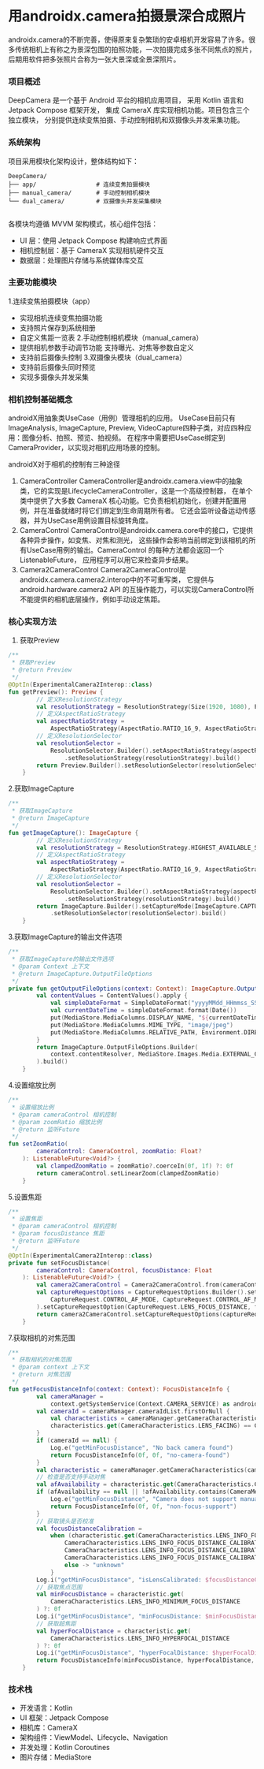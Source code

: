 
# 用androidx.camera拍摄景深合成照片

androidx.camera的不断完善，使得原来复杂繁琐的安卓相机开发容易了许多。很多传统相机上有称之为景深包围的拍照功能，一次拍摄完成多张不同焦点的照片，后期用软件把多张照片合称为一张大景深或全景深照片。

### 项目概述
DeepCamera 是一个基于 Android 平台的相机应用项目，
采用 Kotlin 语言和 Jetpack Compose 框架开发，
集成 CameraX 库实现相机功能。项目包含三个独立模块，
分别提供连续变焦拍摄、手动控制相机和双摄像头并发采集功能。
### 系统架构
项目采用模块化架构设计，整体结构如下：

```language  
DeepCamera/  
├── app/                 # 连续变焦拍摄模块  
├── manual_camera/       # 手动控制相机模块  
└── dual_camera/         # 双摄像头并发采集模块  
  
```
各模块均遵循 MVVM 架构模式，核心组件包括：
- UI 层：使用 Jetpack Compose 构建响应式界面
- 相机控制层：基于 CameraX 实现相机硬件交互
- 数据层：处理图片存储与系统媒体库交互

### 主要功能模块
1.连续变焦拍摄模块（app）
- 实现相机连续变焦拍摄功能
- 支持照片保存到系统相册
- 自定义焦距一览表
2.手动控制相机模块（manual_camera）
- 提供相机参数手动调节功能 支持曝光、对焦等参数自定义
- 支持前后摄像头控制
3.双摄像头模块（dual_camera）
- 支持前后摄像头同时预览
- 实现多摄像头并发采集
### 相机控制基础概念
androidX用抽象类UseCase（用例）管理相机的应用。
UseCase目前只有ImageAnalysis, ImageCapture, Preview, VideoCapture四种子类，对应四种应用：图像分析、拍照、预览、拍视频。
在程序中需要把UseCase绑定到CameraProvider，以实现对相机应用场景的控制。

androidX对于相机的控制有三种途径
1. CameraController
   CameraController是androidx.camera.view中的抽象类，它的实现是LifecycleCameraController，这是一个高级控制器，
在单个类中提供了大多数 CameraX 核心功能。它负责相机初始化，创建并配置用例，并在准备就绪时将它们绑定到生命周期所有者。
它还会监听设备运动传感器，并为UseCase用例设置目标旋转角度。
2. CameraControl
   CameraControl是androidx.camera.core中的接口，它提供各种异步操作，如变焦、对焦和测光，
这些操作会影响当前绑定到该相机的所有UseCase用例的输出。CameraControl 的每种方法都会返回一个 ListenableFuture，
应用程序可以用它来检查异步结果。
3. Camera2CameraControl
   Camera2CameraControl是androidx.camera.camera2.interop中的不可重写类，
它提供与 android.hardware.camera2 API 的互操作能力，可以实现CameraControl所不能提供的相机底层操作，例如手动设定焦距。

### 核心实现方法
1. 获取Preview
```kotlin
/**
 * 获取Preview
 * @return Preview
 */
@OptIn(ExperimentalCamera2Interop::class)
fun getPreview(): Preview {
        // 定义ResolutionStrategy
        val resolutionStrategy = ResolutionStrategy(Size(1920, 1080), FALLBACK_RULE_CLOSEST_LOWER)
        // 定义AspectRatioStrategy
        val aspectRatioStrategy =
            AspectRatioStrategy(AspectRatio.RATIO_16_9, AspectRatioStrategy.FALLBACK_RULE_AUTO)
        // 定义ResolutionSelector
        val resolutionSelector =
            ResolutionSelector.Builder().setAspectRatioStrategy(aspectRatioStrategy)
                .setResolutionStrategy(resolutionStrategy).build()
        return Preview.Builder().setResolutionSelector(resolutionSelector).build()
    }
```

2.获取ImageCapture
```kotlin
/**
 * 获取ImageCapture
 * @return ImageCapture
 */
fun getImageCapture(): ImageCapture {
        // 定义ResolutionStrategy
        val resolutionStrategy = ResolutionStrategy.HIGHEST_AVAILABLE_STRATEGY
        // 定义AspectRatioStrategy
        val aspectRatioStrategy =
            AspectRatioStrategy(AspectRatio.RATIO_16_9, AspectRatioStrategy.FALLBACK_RULE_AUTO)
        // 定义ResolutionSelector
        val resolutionSelector =
            ResolutionSelector.Builder().setAspectRatioStrategy(aspectRatioStrategy)
                .setResolutionStrategy(resolutionStrategy).build()
        return ImageCapture.Builder().setCaptureMode(ImageCapture.CAPTURE_MODE_MINIMIZE_LATENCY)
            .setResolutionSelector(resolutionSelector).build()
    }
```

3.获取ImageCapture的输出文件选项
```kotlin
/**
 * 获取ImageCapture的输出文件选项
 * @param Context 上下文
 * @return ImageCapture.OutputFileOptions
 */
private fun getOutputFileOptions(context: Context): ImageCapture.OutputFileOptions {
        val contentValues = ContentValues().apply {
            val simpleDateFormat = SimpleDateFormat("yyyyMMdd_HHmmss_SSS", Locale.getDefault())
            val currentDateTime = simpleDateFormat.format(Date())
            put(MediaStore.MediaColumns.DISPLAY_NAME, "${currentDateTime}.jpg")
            put(MediaStore.MediaColumns.MIME_TYPE, "image/jpeg")
            put(MediaStore.MediaColumns.RELATIVE_PATH, Environment.DIRECTORY_PICTURES)
        }
        return ImageCapture.OutputFileOptions.Builder(
            context.contentResolver, MediaStore.Images.Media.EXTERNAL_CONTENT_URI, contentValues
        ).build()
    }
```

4.设置缩放比例
```kotlin
/**
 * 设置缩放比例
 * @param cameraControl 相机控制
 * @param zoomRatio 缩放比例
 * @return 监听Future
 */
fun setZoomRatio(
        cameraControl: CameraControl, zoomRatio: Float?
    ): ListenableFuture<Void?> {
        val clampedZoomRatio = zoomRatio?.coerceIn(0f, 1f) ?: 0f
        return cameraControl.setLinearZoom(clampedZoomRatio)
    }
```
5.设置焦距

```kotlin
/**
 * 设置焦距
 * @param cameraControl 相机控制
 * @param focusDistance 焦距
 * @return 监听Future
 */
@OptIn(ExperimentalCamera2Interop::class)
private fun setFocusDistance(
        cameraControl: CameraControl, focusDistance: Float
    ): ListenableFuture<Void?> {
        val camera2CameraControl = Camera2CameraControl.from(cameraControl)
        val captureRequestOptions = CaptureRequestOptions.Builder().setCaptureRequestOption(
            CaptureRequest.CONTROL_AF_MODE, CaptureRequest.CONTROL_AF_MODE_OFF
        ).setCaptureRequestOption(CaptureRequest.LENS_FOCUS_DISTANCE, focusDistance).build()
        return camera2CameraControl.setCaptureRequestOptions(captureRequestOptions)
    }
```

7.获取相机的对焦范围

```kotlin
/**
 * 获取相机的对焦范围
 * @param context 上下文
 * @return 对焦范围
 */
fun getFocusDistanceInfo(context: Context): FocusDistanceInfo {
        val cameraManager =
            context.getSystemService(Context.CAMERA_SERVICE) as android.hardware.camera2.CameraManager
        val cameraId = cameraManager.cameraIdList.firstOrNull {
            val characteristics = cameraManager.getCameraCharacteristics(it)
            characteristics.get(CameraCharacteristics.LENS_FACING) == CameraMetadata.LENS_FACING_BACK
        }
        if (cameraId == null) {
            Log.e("getMinFocusDistance", "No back camera found")
            return FocusDistanceInfo(0f, 0f, "no-camera-found")
        }
        val characteristic = cameraManager.getCameraCharacteristics(cameraId)
        // 检查是否支持手动对焦
        val afAvailability = characteristic.get(CameraCharacteristics.CONTROL_AF_AVAILABLE_MODES)
        if (afAvailability == null || !afAvailability.contains(CameraMetadata.CONTROL_AF_MODE_OFF)) {
            Log.e("getMinFocusDistance", "Camera does not support manual focus")
            return FocusDistanceInfo(0f, 0f, "non-focus-support")
        }
        // 获取镜头是否校准
        val focusDistanceCalibration =
            when (characteristic.get(CameraCharacteristics.LENS_INFO_FOCUS_DISTANCE_CALIBRATION)) {
                CameraCharacteristics.LENS_INFO_FOCUS_DISTANCE_CALIBRATION_UNCALIBRATED -> "uncalibrated"
                CameraCharacteristics.LENS_INFO_FOCUS_DISTANCE_CALIBRATION_CALIBRATED -> "calibrated"
                CameraCharacteristics.LENS_INFO_FOCUS_DISTANCE_CALIBRATION_APPROXIMATE -> "approximate"
                else -> "unknown"
            }
        Log.i("getMinFocusDistance", "isLensCalibrated: $focusDistanceCalibration")
        // 获取焦点范围
        val minFocusDistance = characteristic.get(
            CameraCharacteristics.LENS_INFO_MINIMUM_FOCUS_DISTANCE
        ) ?: 0f
        Log.i("getMinFocusDistance", "minFocusDistance: $minFocusDistance")
        // 获取超焦距
        val hyperFocalDistance = characteristic.get(
            CameraCharacteristics.LENS_INFO_HYPERFOCAL_DISTANCE
        ) ?: 0f
        Log.i("getMinFocusDistance", "hyperFocalDistance: $hyperFocalDistance")
        return FocusDistanceInfo(minFocusDistance, hyperFocalDistance, focusDistanceCalibration)
    }
```

### 技术栈
- 开发语言：Kotlin
- UI 框架：Jetpack Compose
- 相机库：CameraX
- 架构组件：ViewModel、Lifecycle、Navigation
- 并发处理：Kotlin Coroutines
- 图片存储：MediaStore
